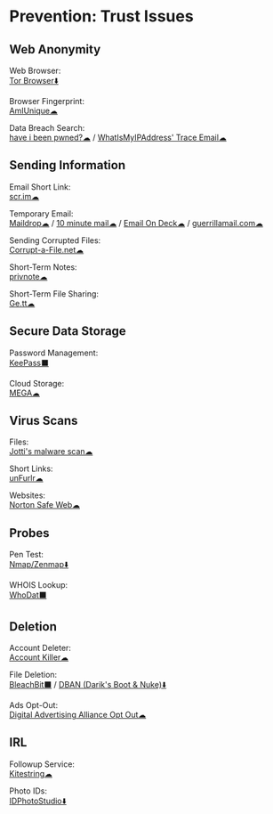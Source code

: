 # Prevention: Trust Issues

## Web Anonymity

Web Browser:  
	[Tor Browser⬇️](https://www.torproject.org/)

Browser Fingerprint:  
	[AmIUnique☁](https://amiunique.org/)

Data Breach Search:  
	[have i been pwned?☁](https://haveibeenpwned.com/) / 
	[WhatIsMyIPAddress' Trace Email☁](https://whatismyipaddress.com/trace-email)

## Sending Information

Email Short Link:  
	[scr.im☁](http://scr.im/)

Temporary Email:  
	[Maildrop☁](https://maildrop.cc/) / 
	[10 minute mail☁](https://10minutemail.com/) / 
	[Email On Deck☁](https://www.emailondeck.com/) / 
	[guerrillamail.com☁](https://www.guerrillamail.com/)

Sending Corrupted Files:  
	[Corrupt-a-File.net☁](https://corrupt-a-file.net/)

Short-Term Notes:  
	[privnote☁](https://privnote.com/)

Short-Term File Sharing:  
	[Ge.tt☁](http://ge.tt/)

## Secure Data Storage

Password Management:  
	[KeePass⬛](https://keepass.info/)

Cloud Storage:  
	[MEGA☁](https://mega.nz/)

## Virus Scans

Files:  
	[Jotti's malware scan☁](https://virusscan.jotti.org/)

Short Links:  
	[unFurlr☁](https://unfurlr.com/)

Websites:  
	[Norton Safe Web☁](https://safeweb.norton.com/)

## Probes

Pen Test:  
	[Nmap/Zenmap⬇️](https://nmap.org/)

WHOIS Lookup:  
	[WhoDat⬛](https://portableapps.com/apps/utilities/whodat-portable)

## Deletion

Account Deleter:  
	[Account Killer☁](https://www.accountkiller.com/en/popular)

File Deletion:  
	[BleachBit⬛](https://www.bleachbit.org/) / 
	[DBAN (Darik's Boot & Nuke)⬇️](https://dban.org/)

Ads Opt-Out:  
	[Digital Advertising Alliance Opt Out☁](http://www.aboutads.info/choices/)

## IRL

Followup Service:  
	[Kitestring☁](https://www.kitestring.io/)

Photo IDs:  
	[IDPhotoStudio⬇️](https://kcsoftwares.com/?idps)
